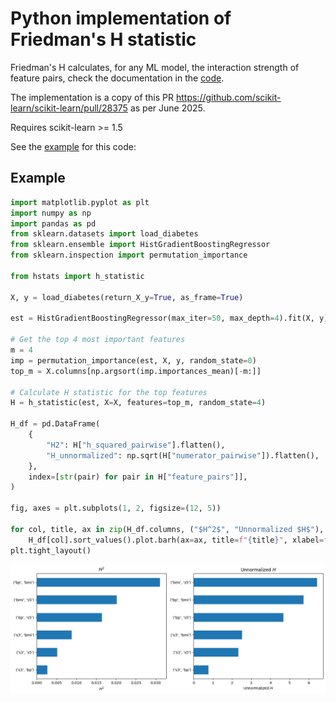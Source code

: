 # Python implementation of Friedman's H statistic

Friedman's H calculates, for any ML model, the interaction strength of feature pairs,
check the documentation in the [code](hstats.py).

The implementation is a copy of this PR https://github.com/scikit-learn/scikit-learn/pull/28375 as per June 2025.

Requires scikit-learn >= 1.5

See the [example](example.ipynb) for this code:

## Example

```py
import matplotlib.pyplot as plt
import numpy as np
import pandas as pd
from sklearn.datasets import load_diabetes
from sklearn.ensemble import HistGradientBoostingRegressor
from sklearn.inspection import permutation_importance

from hstats import h_statistic

X, y = load_diabetes(return_X_y=True, as_frame=True)

est = HistGradientBoostingRegressor(max_iter=50, max_depth=4).fit(X, y)

# Get the top 4 most important features
m = 4
imp = permutation_importance(est, X, y, random_state=0)
top_m = X.columns[np.argsort(imp.importances_mean)[-m:]]

# Calculate H statistic for the top features
H = h_statistic(est, X=X, features=top_m, random_state=4)

H_df = pd.DataFrame(
    {
        "H2": H["h_squared_pairwise"].flatten(),
        "H_unnormalized": np.sqrt(H["numerator_pairwise"]).flatten(),
    },
    index=[str(pair) for pair in H["feature_pairs"]],
)

fig, axes = plt.subplots(1, 2, figsize=(12, 5))

for col, title, ax in zip(H_df.columns, ("$H^2$", "Unnormalized $H$"), axes):
    H_df[col].sort_values().plot.barh(ax=ax, title=f"{title}", xlabel=f"{title}")
plt.tight_layout()
```

![image](example.png)